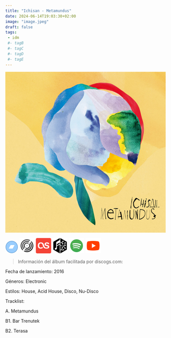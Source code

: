 ```yaml
---
title: "Ichisan - Metamundus"
date: 2024-06-14T19:03:30+02:00
image: "image.jpeg"
draft: false
tags:
 - idm
 #- tagB
 #- tagC
 #- tagD
 #- tagE
---
```

![cover](image.jpeg (Ichisan - Metamundus))
 
[![bandcamp](../links/svg/bandcamp.png (bandcamp))](https://ichisan.bandcamp.com/album/metamundus-ep)
[![discogs](../links/svg/discogs.png (discogs))](https://www.discogs.com/master/1075407)
[![lastfm](../links/svg/lastfm.png (lastfm))]()
[![musicbrainz](../links/svg/musicbrainz.png (musicbrainz))]()
[![spotify](../links/svg/spotify.png (putify))](https://open.spotify.com/album/4MbVlLdb0cprJuuOlhUymw)
[![youtube](../links/svg/youtube.png (youtube))](https://www.youtube.com/playlist?list=PLeqokYVNrXNgP0NBolkZQmiW52sDJ3vdd)
 
> Información del álbum facilitada por discogs.com:

Fecha de lanzamiento: 2016

Géneros: Electronic

Estilos: House, Acid House, Disco, Nu-Disco

Tracklist:

  A. Metamundus    

  B1. Bar Trenutek     

  B2. Terasa    

